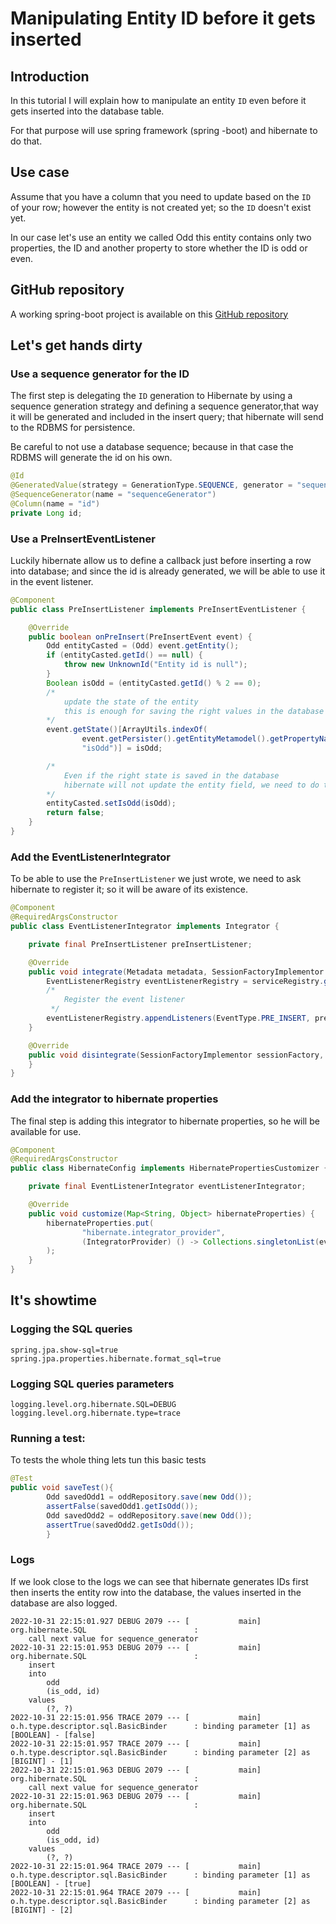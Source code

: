 #   Manipulating Entity ID before it gets inserted
##  Introduction
In this tutorial I will explain how to manipulate an entity ``ID`` even before it gets inserted into the database table.

For that purpose will use spring framework (spring -boot) and hibernate to do that.
##  Use case
Assume that you have a column that you need to update based on the ``ID `` of your row; however the entity is not created yet; so the ``ID`` doesn't exist yet.

In our case let's use an entity we called Odd this entity contains only two properties, the ID and another property to store whether the ID is odd or even.
##  GitHub repository
A working spring-boot project is available on this [GitHub repository](https://duckduckgo.com)
##  Let's get hands dirty
### Use a sequence generator for the ID
The first step is delegating the  ``ID`` generation to Hibernate by using a sequence generation strategy and defining a sequence generator,that way it will be generated and included in the insert query; that hibernate will send to the RDBMS for persistence.

Be careful to not use a database sequence; because in that case the RDBMS will generate the id on his own.

```java
@Id
@GeneratedValue(strategy = GenerationType.SEQUENCE, generator = "sequenceGenerator")
@SequenceGenerator(name = "sequenceGenerator")
@Column(name = "id")
private Long id;
```
### Use a PreInsertEventListener
Luckily hibernate allow us to define a callback just before inserting a row into database; and since the id is already generated, we will be able to use it in the event listener.

```java
@Component
public class PreInsertListener implements PreInsertEventListener {

    @Override
    public boolean onPreInsert(PreInsertEvent event) {
        Odd entityCasted = (Odd) event.getEntity();
        if (entityCasted.getId() == null) {
            throw new UnknownId("Entity id is null");
        }
        Boolean isOdd = (entityCasted.getId() % 2 == 0);
        /*
            update the state of the entity
            this is enough for saving the right values in the database
        */
        event.getState()[ArrayUtils.indexOf(
                event.getPersister().getEntityMetamodel().getPropertyNames(),
                "isOdd")] = isOdd;

        /*
            Even if the right state is saved in the database
            hibernate will not update the entity field, we need to do this by ourselves
        */
        entityCasted.setIsOdd(isOdd);
        return false;
    }
}
```

### Add the EventListenerIntegrator
To be able to use the ``PreInsertListener`` we just wrote, we need to ask hibernate to register it; so it will be aware of its existence.

```java
@Component
@RequiredArgsConstructor
public class EventListenerIntegrator implements Integrator {

    private final PreInsertListener preInsertListener;

    @Override
    public void integrate(Metadata metadata, SessionFactoryImplementor sessionFactory, SessionFactoryServiceRegistry serviceRegistry) {
        EventListenerRegistry eventListenerRegistry = serviceRegistry.getService(EventListenerRegistry.class);
        /*
            Register the event listener
         */
        eventListenerRegistry.appendListeners(EventType.PRE_INSERT, preInsertListener);
    }

    @Override
    public void disintegrate(SessionFactoryImplementor sessionFactory, SessionFactoryServiceRegistry serviceRegistry) {
    }
}
```

### Add the integrator to hibernate properties
The final step is adding this integrator to hibernate properties, so he will be available for use.

```java
@Component
@RequiredArgsConstructor
public class HibernateConfig implements HibernatePropertiesCustomizer {

    private final EventListenerIntegrator eventListenerIntegrator;

    @Override
    public void customize(Map<String, Object> hibernateProperties) {
        hibernateProperties.put(
                "hibernate.integrator_provider",
                (IntegratorProvider) () -> Collections.singletonList(eventListenerIntegrator)
        );
    }
}
```

##  It's showtime
### Logging the SQL queries
```properties
spring.jpa.show-sql=true
spring.jpa.properties.hibernate.format_sql=true
```
### Logging SQL queries parameters
```properties
logging.level.org.hibernate.SQL=DEBUG
logging.level.org.hibernate.type=trace
```
### Running a test:
To tests the whole thing lets tun this basic tests

```java
@Test
public void saveTest(){
        Odd savedOdd1 = oddRepository.save(new Odd());
        assertFalse(savedOdd1.getIsOdd());
        Odd savedOdd2 = oddRepository.save(new Odd());
        assertTrue(savedOdd2.getIsOdd());
        }
```

### Logs

If we look close to the logs we can see that hibernate generates IDs first then inserts the entity row into the database, the values inserted in the database are also logged.
```log
2022-10-31 22:15:01.927 DEBUG 2079 --- [           main] org.hibernate.SQL                        : 
    call next value for sequence_generator
2022-10-31 22:15:01.953 DEBUG 2079 --- [           main] org.hibernate.SQL                        : 
    insert 
    into
        odd
        (is_odd, id) 
    values
        (?, ?)
2022-10-31 22:15:01.956 TRACE 2079 --- [           main] o.h.type.descriptor.sql.BasicBinder      : binding parameter [1] as [BOOLEAN] - [false]
2022-10-31 22:15:01.957 TRACE 2079 --- [           main] o.h.type.descriptor.sql.BasicBinder      : binding parameter [2] as [BIGINT] - [1]
2022-10-31 22:15:01.963 DEBUG 2079 --- [           main] org.hibernate.SQL                        : 
    call next value for sequence_generator
2022-10-31 22:15:01.963 DEBUG 2079 --- [           main] org.hibernate.SQL                        : 
    insert 
    into
        odd
        (is_odd, id) 
    values
        (?, ?)
2022-10-31 22:15:01.964 TRACE 2079 --- [           main] o.h.type.descriptor.sql.BasicBinder      : binding parameter [1] as [BOOLEAN] - [true]
2022-10-31 22:15:01.964 TRACE 2079 --- [           main] o.h.type.descriptor.sql.BasicBinder      : binding parameter [2] as [BIGINT] - [2]
```

